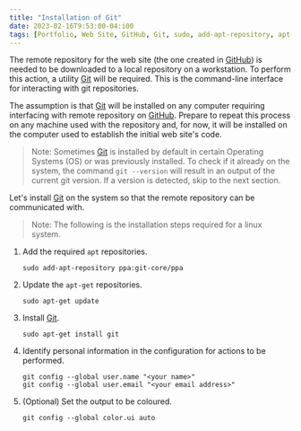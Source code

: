 ```yaml
---
title: "Installation of Git"
date: 2023-02-16T9:53:00-04:i00
tags: [Portfolio, Web Site, GitHub, Git, sudo, add-apt-repository, apt-get, apt-get update, apt-get install]
---
```

The remote repository for the web site (the one created in [GitHub](https://github.com/)) is needed to be downloaded to a local repository on a workstation.  To perform this action, a utility [Git](https://git-scm.com/) will be required.  This is the command-line interface for interacting with git repositories.

The assumption is that [Git](https://git-scm.com/) will be installed on any computer requiring interfacing with remote repository on [GitHub](https://github.com/).  Prepare to repeat this process on any machine used with the repository and, for now, it will be installed on the computer used to establish the initial web site's code.

> Note: Sometimes [Git](https://git-scm.com/) is installed by default in certain Operating Systems (OS) or was previously installed.  To check if it already on the system, the command `git --version` will result in an output of the current git version.  If a version is detected, skip to the next section.

Let's install [Git](https://git-scm.com/) on the system so that the remote repository can be communicated with.

> Note: The following is the installation steps required for a linux system.

1. Add the required `apt` repositories.

   ```
   sudo add-apt-repository ppa:git-core/ppa
   ```

1. Update the `apt-get` repositories.

   ```
   sudo apt-get update
   ```
   
1. Install [Git](https://git-scm.com/).

   ```
   sudo apt-get install git
   ```

1. Identify personal information in the configuration for actions to be performed.

   ```
   git config --global user.name "<your name>"
   git config --global user.email "<your email address>"
   ```

1. (Optional) Set the output to be coloured.

   ```
   git config --global color.ui auto
   ```